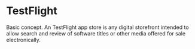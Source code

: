 # TestFlight
Basic concept. An TestFlight app store is any digital storefront intended to allow search and review of software titles or other media offered for sale electronically.
